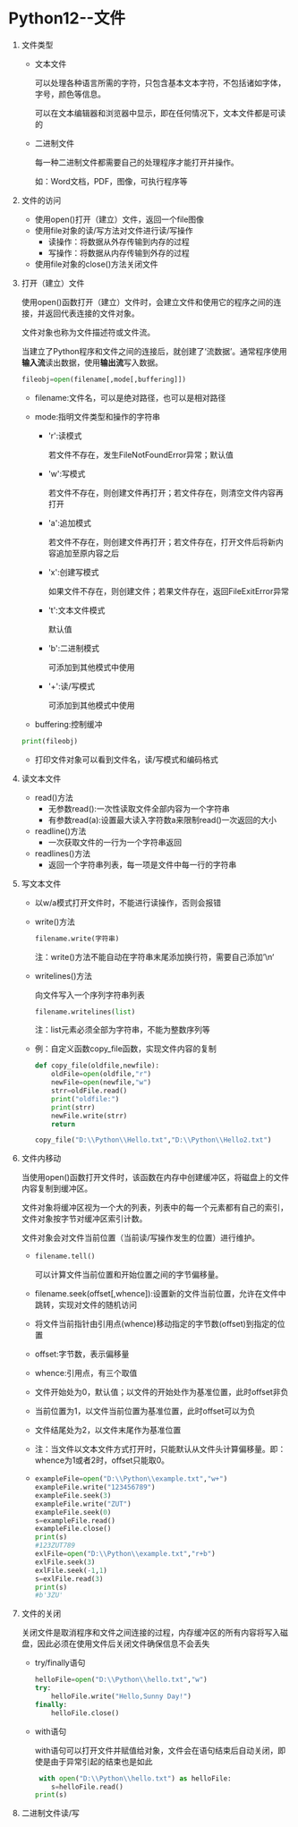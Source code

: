 # Python12--文件

1. 文件类型

   + 文本文件

     可以处理各种语言所需的字符，只包含基本文本字符，不包括诸如字体，字号，颜色等信息。

     可以在文本编辑器和浏览器中显示，即在任何情况下，文本文件都是可读的

   + 二进制文件

     每一种二进制文件都需要自己的处理程序才能打开并操作。

     如：Word文档，PDF，图像，可执行程序等

2. 文件的访问
   + 使用open()打开（建立）文件，返回一个file图像
   + 使用file对象的读/写方法对文件进行读/写操作
     + 读操作：将数据从外存传输到内存的过程
     + 写操作：将数据从内存传输到外存的过程
   + 使用file对象的close()方法关闭文件

3. 打开（建立）文件

   使用open()函数打开（建立）文件时，会建立文件和使用它的程序之间的连接，并返回代表连接的文件对象。

   文件对象也称为文件描述符或文件流。

   当建立了Python程序和文件之间的连接后，就创建了‘流数据’。通常程序使用**输入流**读出数据，使用**输出流**写入数据。

   ```python
   fileobj=open(filename[,mode[,buffering]])
   ```

   + filename:文件名，可以是绝对路径，也可以是相对路径

   + mode:指明文件类型和操作的字符串

     + 'r':读模式

       若文件不存在，发生FileNotFoundError异常；默认值

     + 'w':写模式

       若文件不存在，则创建文件再打开；若文件存在，则清空文件内容再打开

     + 'a':追加模式

       若文件不存在，则创建文件再打开；若文件存在，打开文件后将新内容追加至原内容之后

     + 'x':创建写模式

       如果文件不存在，则创建文件；若果文件存在，返回FileExitError异常

     + 't':文本文件模式

       默认值

     + 'b':二进制模式

       可添加到其他模式中使用

     + '+':读/写模式

       可添加到其他模式中使用

   + buffering:控制缓冲

   ```python
   print(fileobj)
   ```

   + 打印文件对象可以看到文件名，读/写模式和编码格式

4. 读文本文件
   + read()方法
     + 无参数read():一次性读取文件全部内容为一个字符串
     + 有参数read(a):设置最大读入字符数a来限制read()一次返回的大小
   + readline()方法
     + 一次获取文件的一行为一个字符串返回
   + readlines()方法
     + 返回一个字符串列表，每一项是文件中每一行的字符串

5. 写文本文件

   + 以w/a模式打开文件时，不能进行读操作，否则会报错

   + write()方法

     ```python
     filename.write(字符串)
     ```

     注：write()方法不能自动在字符串末尾添加换行符，需要自己添加’\n‘

   + writelines()方法

      向文件写入一个序列字符串列表

      ```python
     filename.writelines(list)
      ```

      注：list元素必须全部为字符串，不能为整数序列等

   + 例：自定义函数copy_file函数，实现文件内容的复制

     ```python
     def copy_file(oldfile,newfile):
         oldFile=open(oldfile,"r")
         newFile=open(newfile,"w")
         strr=oldFile.read()
         print("oldfile:")
         print(strr)
         newFile.write(strr)
         return
     
     copy_file("D:\\Python\\Hello.txt","D:\\Python\\Hello2.txt")          #传递文件路径
     ```

6. 文件内移动

   当使用open()函数打开文件时，该函数在内存中创建缓冲区，将磁盘上的文件内容复制到缓冲区。

   文件对象将缓冲区视为一个大的列表，列表中的每一个元素都有自己的索引，文件对象按字节对缓冲区索引计数。

   文件对象会对文件当前位置（当前读/写操作发生的位置）进行维护。

   + ```python
     filename.tell()
     ```

     可以计算文件当前位置和开始位置之间的字节偏移量。

   + filename.seek(offset[,whence]):设置新的文件当前位置，允许在文件中跳转，实现对文件的随机访问

   + 将文件当前指针由引用点(whence)移动指定的字节数(offset)到指定的位置

   + offset:字节数，表示偏移量

   + whence:引用点，有三个取值

   + 文件开始处为0，默认值；以文件的开始处作为基准位置，此时offset非负

   + 当前位置为1，以文件当前位置为基准位置，此时offset可以为负

   + 文件结尾处为2，以文件末尾作为基准位置

   + 注：当文件以文本文件方式打开时，只能默认从文件头计算偏移量。即：whence为1或者2时，offset只能取0。

   + ```python
     exampleFile=open("D:\\Python\\example.txt","w+")
     exampleFile.write("123456789")
     exampleFile.seek(3)
     exampleFile.write("ZUT")
     exampleFile.seek(0)
     s=exampleFile.read()
     exampleFile.close()
     print(s)
     #123ZUT789
     exlFile=open("D:\\Python\\example.txt","r+b")
     exlFile.seek(3)
     exlFile.seek(-1,1)
     s=exlFile.read(3)
     print(s)
     #b'3ZU'
     ```

7. 文件的关闭

   关闭文件是取消程序和文件之间连接的过程，内存缓冲区的所有内容将写入磁盘，因此必须在使用文件后关闭文件确保信息不会丢失

   + try/finally语句

     ```python
     helloFile=open("D:\\Python\\hello.txt","w")
     try:
         helloFile.write("Hello,Sunny Day!")
     finally:
         helloFile.close()
     ```

   + with语句

     with语句可以打开文件并赋值给对象，文件会在语句结束后自动关闭，即使是由于异常引起的结束也是如此

     ```python
      with open("D:\\Python\\hello.txt") as helloFile:
         s=helloFile.read()
     print(s)
     ```

8. 二进制文件读/写

 

 

 

   
